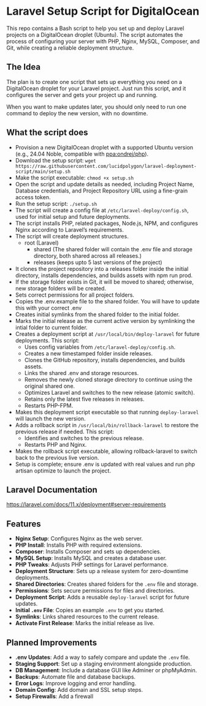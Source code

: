 # Laravel Setup Script for DigitalOcean

This repo contains a Bash script to help you set up and deploy Laravel projects on a DigitalOcean droplet (Ubuntu). The script automates the process of configuring your server with PHP, Nginx, MySQL, Composer, and Git, while creating a reliable deployment 
structure.

## The Idea

The plan is to create one script that sets up everything you need on a DigitalOcean droplet for your Laravel project. Just run this script, and it configures the server and gets your project up and running.

When you want to make updates later, you should only need to run one command to deploy the new version, with no downtime.


## What the script does

- Provision a new DigitalOcean droplet with a supported Ubuntu version (e.g., 24.04 Noble, compatible with [ppa:ondrej/php](https://launchpad.net/~ondrej/+archive/ubuntu/php)).
- Download the setup script: `wget https://raw.githubusercontent.com/lucidpolygon/laravel-deployment-script/main/setup.sh`
- Make the script executable: `chmod +x setup.sh`
- Open the script and update details as needed, including Project Name, Database credentials, and Project Repository URL using a fine-grain access token.
- Run the setup script: `./setup.sh`
- The script will create a config file at `/etc/laravel-deploy/config.sh`, used for initial setup and future deployments.
- The script installs PHP, related packages, Node.js, NPM, and configures Nginx according to Laravel’s requirements.
- The script will create deployment structures.
    - root (Laravel)
        - shared (The shared folder will contain the .env file and storage directory, both shared across all releases.)
        - releases (keeps upto 5 last versions of the project)
- It clones the project repository into a releases folder inside the initial directory, installs dependencies, and builds assets with npm run prod.
- If the storage folder exists in Git, it will be moved to shared; otherwise, new storage folders will be created.
- Sets correct permissions for all project folders.
- Copies the .env.example file to the shared folder. You will have to update this with your correct .env
- Creates initial symlinks from the shared folder to the initial folder.
- Marks the initial release as the current active version by symlinking the intial folder to current folder.
- Creates a deployment script at `/usr/local/bin/deploy-laravel` for future deployments. This script:
    - Uses config variables from `/etc/laravel-deploy/config.sh`.
    - Creates a new timestamped folder inside releases.
    - Clones the GitHub repository, installs dependencies, and builds assets.
    - Links the shared .env and storage resources.
    - Removes the newly cloned storage directory to continue using the original shared one.
    - Optimizes Laravel and switches to the new release (atomic switch).
    - Retains only the latest five releases in releases.
    - Restarts PHP-FPM.
- Makes this deployment script executable so that running `deploy-laravel` will launch the new version.
- Adds a rollback script in `/usr/local/bin/rollback-laravel` to restore the previous release if needed. This script:
    - Identifies and switches to the previous release.
    - Restarts PHP and Nginx.
- Makes the rollback script executable, allowing rollback-laravel to switch back to the previous live version.
- Setup is complete; ensure .env is updated with real values and run php artisan optimize to launch the project.


## Laravel Documentation

https://laravel.com/docs/11.x/deployment#server-requirements

## Features

- **Nginx Setup**: Configures Nginx as the web server.
- **PHP Install**: Installs PHP with required extensions.
- **Composer**: Installs Composer and sets up dependencies.
- **MySQL Setup**: Installs MySQL and creates a database user.
- **PHP Tweaks**: Adjusts PHP settings for Laravel performance.
- **Deployment Structure**: Sets up a release system for zero-downtime deployments.
- **Shared Directories**: Creates shared folders for the `.env` file and storage.
- **Permissions**: Sets secure permissions for files and directories.
- **Deployment Script**: Adds a reusable `deploy-laravel` script for future updates.
- **Initial `.env` File**: Copies an example `.env` to get you started.
- **Symlinks**: Links shared resources to the current release.
- **Activate First Release**: Marks the initial release as live.

## Planned Improvements

- **.env Updates**: Add a way to safely compare and update the `.env` file.
- **Staging Support**: Set up a staging environment alongside production.
- **DB Management**: Include a database GUI like Adminer or phpMyAdmin.
- **Backups**: Automate file and database backups.
- **Error Logs**: Improve logging and error handling.
- **Domain Config**: Add domain and SSL setup steps.
- **Setup Firewalls**: Add a firewall